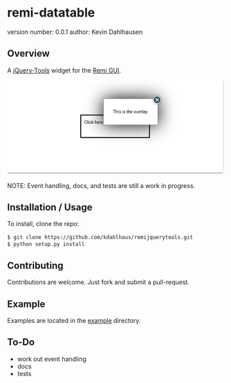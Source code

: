 remi-datatable
===============================

version number: 0.0.1
author: Kevin Dahlhausen

Overview
--------

A [jQuery-Tools](http://jquerytools.github.io) widget for the [Remi GUI](https://github.com/dddomodossola/remi).


![ScreenShot](/docs/source/overlay.png?raw=true)


NOTE: Event handling, docs,  and tests are still a work in progress.

Installation / Usage
--------------------

<!--
To install use pip:

    $ pip install remijquerytools
-->

To install, clone the repo:

    $ git clone https://github.com/kdahlhaus/remijquerytools.git
    $ python setup.py install

Contributing
------------

Contributions are welcome.  Just fork and submit a pull-request.

Example
-------

Examples are located in the [example](https://github.com/kdahlhaus/remi-datable/tree/master/example) directory.


To-Do
-----

* work out event handling
* docs
* tests

